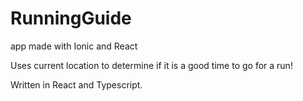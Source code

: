 # RunningGuide
app made with Ionic and React

Uses current location to determine if it is a good time to go for a run!

Written in React and Typescript.
